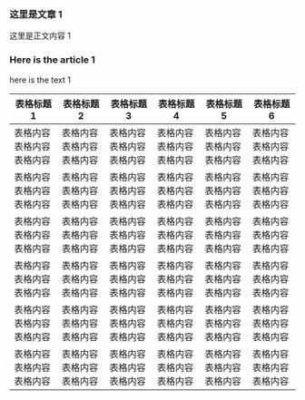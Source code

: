 ### 这里是文章 1
这里是正文内容 1  

### Here is the article 1
here is the text 1  

| 表格标题1 | 表格标题2 | 表格标题3 | 表格标题4 | 表格标题5 | 表格标题6 |
| -- | -- | -- | -- | -- | -- |
| 表格内容表格内容表格内容 | 表格内容表格内容表格内容 | 表格内容表格内容表格内容 | 表格内容表格内容表格内容 | 表格内容表格内容表格内容 | 表格内容表格内容表格内容 |
| 表格内容表格内容表格内容 | 表格内容表格内容表格内容 | 表格内容表格内容表格内容 | 表格内容表格内容表格内容 | 表格内容表格内容表格内容 | 表格内容表格内容表格内容 |
| 表格内容表格内容表格内容 | 表格内容表格内容表格内容 | 表格内容表格内容表格内容 | 表格内容表格内容表格内容 | 表格内容表格内容表格内容 | 表格内容表格内容表格内容 |
| 表格内容表格内容表格内容 | 表格内容表格内容表格内容 | 表格内容表格内容表格内容 | 表格内容表格内容表格内容 | 表格内容表格内容表格内容 | 表格内容表格内容表格内容 |
| 表格内容表格内容表格内容 | 表格内容表格内容表格内容 | 表格内容表格内容表格内容 | 表格内容表格内容表格内容 | 表格内容表格内容表格内容 | 表格内容表格内容表格内容 |
| 表格内容表格内容表格内容 | 表格内容表格内容表格内容 | 表格内容表格内容表格内容 | 表格内容表格内容表格内容 | 表格内容表格内容表格内容 | 表格内容表格内容表格内容 |
